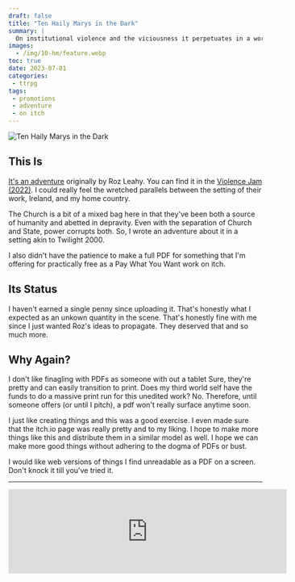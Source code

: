 ```yaml
---
draft: false
title: "Ten Haily Marys in the Dark"
summary: |
  On institutional violence and the viciousness it perpetuates in a world beyond healing. It's also something I made and distributed without PDFs.
images:
  - /img/10-hm/feature.webp
toc: true
date: 2023-07-01
categories:
 - ttrpg
tags:
 - promotions
 - adventure
 - on itch
---
```


![Ten Haily Marys in the Dark](/images/10-hm/hero.webp)

## This Is

[It's an adventure](https://san-tagoy.itch.io/ten-hail-marys-in-the-dark) originally by Roz Leahy. You can find it in the [Violence Jam (2022)](https://magical-banquet-club.itch.io/violence-jam-fuck-war). I could really feel the wretched parallels between the setting of their work, Ireland, and my home country.

The Church is a bit of a mixed bag here in that they've been both a source of humanity and abetted in depravity. Even with the separation of Church and State, power corrupts both. So, I wrote an adventure about it in a setting akin to Twilight 2000.

I also didn't have the patience to make a full PDF for something that I'm offering for practically free as a Pay What You Want work on itch.

## Its Status

I haven't earned a single penny since uploading it. That's honestly what I expected as an unkown quantity in the scene. That's honestly fine with me since I just wanted Roz's ideas to propagate. They deserved that and so much more.

## Why Again?

I don't like finagling with PDFs as someone with out a tablet Sure, they're pretty and can easily transition to print. Does my third world self have the funds to do a massive print run for this unedited work? No. Therefore, until someone offers (or until I pitch), a pdf won't really surface anytime soon.

I just like creating things and this was a good exercise. I even made sure that the itch.io page was really pretty and to my liking. I hope to make more things like this and distribute them in a similar model as well. I hope we can make more good things without adhering to the dogma of PDFs or bust.

I would like web versions of things I find unreadable as a PDF on a screen. Don't knock it till you've tried it.

---

<iframe class='itch-frame' src="https://itch.io/embed/2108998?linkback=true&amp;bg_color=ebce2e&amp;fg_color=12011d&amp;link_color=4e000d&amp;border_color=cfc174" width="552" height="167" frameborder="0"><a href="https://san-tagoy.itch.io/ten-hail-marys-in-the-dark">Ten Hail Marys in the Dark by san_tagoy</a></iframe>
